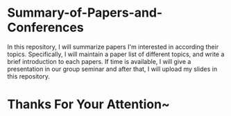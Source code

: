 # Summary-of-Papers-and-Conferences

In this repository, I will summarize papers I'm interested in according their topics.
Specifically, I will maintain a paper list of different topics, and write a brief introduction to each papers.
If time is available, I will give a presentation in our group seminar and after that, I will upload my slides in this repository.

# Thanks For Your Attention~
